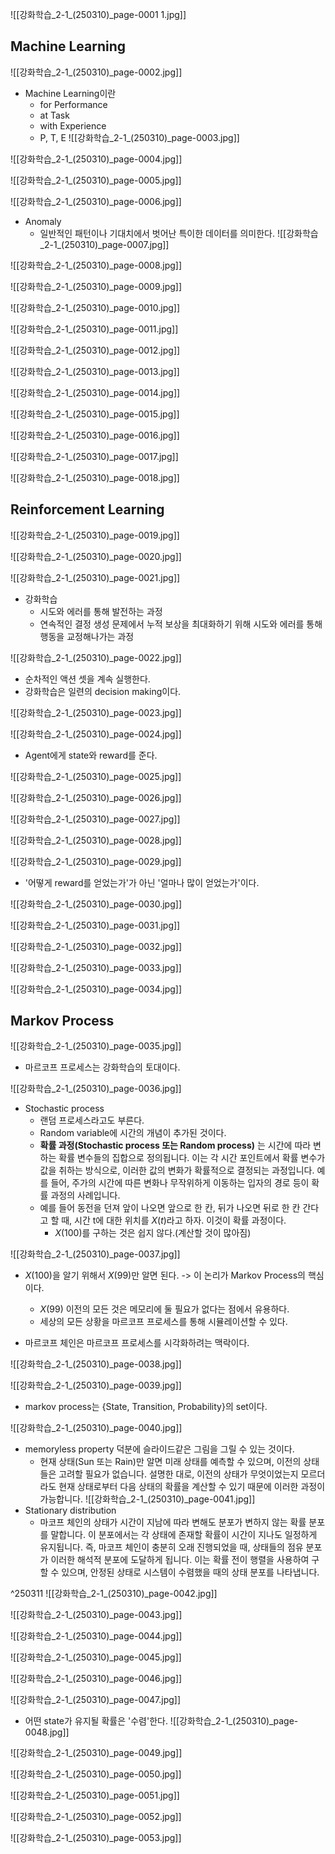 ![[강화학습_2-1_(250310)_page-0001 1.jpg]]

## Machine Learning
![[강화학습_2-1_(250310)_page-0002.jpg]]
- Machine Learning이란 
	- for Performance
	- at Task
	- with Experience
	- P, T, E
![[강화학습_2-1_(250310)_page-0003.jpg]]

![[강화학습_2-1_(250310)_page-0004.jpg]]

![[강화학습_2-1_(250310)_page-0005.jpg]]

![[강화학습_2-1_(250310)_page-0006.jpg]]
- Anomaly
	- 일반적인 패턴이나 기대치에서 벗어난 특이한 데이터를 의미한다.
![[강화학습_2-1_(250310)_page-0007.jpg]]

![[강화학습_2-1_(250310)_page-0008.jpg]]

![[강화학습_2-1_(250310)_page-0009.jpg]]

![[강화학습_2-1_(250310)_page-0010.jpg]]

![[강화학습_2-1_(250310)_page-0011.jpg]]

![[강화학습_2-1_(250310)_page-0012.jpg]]

![[강화학습_2-1_(250310)_page-0013.jpg]]

![[강화학습_2-1_(250310)_page-0014.jpg]]

![[강화학습_2-1_(250310)_page-0015.jpg]]

![[강화학습_2-1_(250310)_page-0016.jpg]]

![[강화학습_2-1_(250310)_page-0017.jpg]]

![[강화학습_2-1_(250310)_page-0018.jpg]]

## Reinforcement Learning
![[강화학습_2-1_(250310)_page-0019.jpg]]

![[강화학습_2-1_(250310)_page-0020.jpg]]

![[강화학습_2-1_(250310)_page-0021.jpg]]
- 강화학습
	- 시도와 에러를 통해 발전하는 과정
	- 연속적인 결정 생성 문제에서 누적 보상을 최대화하기 위해 시도와 에러를 통해 행동을 교정해나가는 과정

![[강화학습_2-1_(250310)_page-0022.jpg]]
- 순차적인 액션 셋을 계속 실행한다.
- 강화학습은 일련의 decision making이다.

![[강화학습_2-1_(250310)_page-0023.jpg]]

![[강화학습_2-1_(250310)_page-0024.jpg]]
- Agent에게 state와 reward를 준다.

![[강화학습_2-1_(250310)_page-0025.jpg]]

![[강화학습_2-1_(250310)_page-0026.jpg]]

![[강화학습_2-1_(250310)_page-0027.jpg]]

![[강화학습_2-1_(250310)_page-0028.jpg]]

![[강화학습_2-1_(250310)_page-0029.jpg]]
- '어떻게 reward를 얻었는가'가 아닌 '얼마나 많이 얻었는가'이다.

![[강화학습_2-1_(250310)_page-0030.jpg]]

![[강화학습_2-1_(250310)_page-0031.jpg]]

![[강화학습_2-1_(250310)_page-0032.jpg]]

![[강화학습_2-1_(250310)_page-0033.jpg]]

![[강화학습_2-1_(250310)_page-0034.jpg]]


## Markov Process
![[강화학습_2-1_(250310)_page-0035.jpg]]
- 마르코프 프로세스는 강화학습의 토대이다.

![[강화학습_2-1_(250310)_page-0036.jpg]]
- Stochastic process
	- 랜덤 프로세스라고도 부른다.
	- Random variable에 시간의 개념이 추가된 것이다.
	- **확률 과정(Stochastic process 또는 Random process)** 는 시간에 따라 변하는 확률 변수들의 집합으로 정의됩니다. 이는 각 시간 포인트에서 확률 변수가 값을 취하는 방식으로, 이러한 값의 변화가 확률적으로 결정되는 과정입니다. 예를 들어, 주가의 시간에 따른 변화나 무작위하게 이동하는 입자의 경로 등이 확률 과정의 사례입니다.
	- 예를 들어 동전을 던져 앞이 나오면 앞으로 한 칸, 뒤가 나오면 뒤로 한 칸 간다고 할 때, 시간 t에 대한 위치를 $X(t)$라고 하자. 이것이 확률 과정이다.
		- $X(100)$를 구하는 것은 쉽지 않다.(계산할 것이 많아짐)

![[강화학습_2-1_(250310)_page-0037.jpg]]
- $X(100)$을 알기 위해서 $X(99)$만 알면 된다. -> 이 논리가 Markov Process의 핵심이다.
	- $X(99)$ 이전의 모든 것은 메모리에 둘 필요가 없다는 점에서 유용하다.
	- 세상의 모든 상황을 마르코프 프로세스를 통해 시뮬레이션할 수 있다.

- 마르코프 체인은 마르코프 프로세스를 시각화하려는 맥락이다.


![[강화학습_2-1_(250310)_page-0038.jpg]]

![[강화학습_2-1_(250310)_page-0039.jpg]]
- markov process는 {State, Transition, Probability}의 set이다.

![[강화학습_2-1_(250310)_page-0040.jpg]]
- memoryless property 덕분에 슬라이드같은 그림을 그릴 수 있는 것이다.
	- 현재 상태(Sun 또는 Rain)만 알면 미래 상태를 예측할 수 있으며, 이전의 상태들은 고려할 필요가 없습니다. 설명한 대로, 이전의 상태가 무엇이었는지 모르더라도 현재 상태로부터 다음 상태의 확률을 계산할 수 있기 때문에 이러한 과정이 가능합니다.
![[강화학습_2-1_(250310)_page-0041.jpg]]
- Stationary distribution
	- 마코프 체인의 상태가 시간이 지남에 따라 변해도 분포가 변하지 않는 확률 분포를 말합니다. 이 분포에서는 각 상태에 존재할 확률이 시간이 지나도 일정하게 유지됩니다. 즉, 마코프 체인이 충분히 오래 진행되었을 때, 상태들의 점유 분포가 이러한 해석적 분포에 도달하게 됩니다. 이는 확률 전이 행렬을 사용하여 구할 수 있으며, 안정된 상태로 시스템이 수렴했을 때의 상태 분포를 나타냅니다.



^250311
![[강화학습_2-1_(250310)_page-0042.jpg]]

![[강화학습_2-1_(250310)_page-0043.jpg]]

![[강화학습_2-1_(250310)_page-0044.jpg]]

![[강화학습_2-1_(250310)_page-0045.jpg]]

![[강화학습_2-1_(250310)_page-0046.jpg]]

![[강화학습_2-1_(250310)_page-0047.jpg]]
- 어떤 state가 유지될 확률은 '수렴'한다.
![[강화학습_2-1_(250310)_page-0048.jpg]]

![[강화학습_2-1_(250310)_page-0049.jpg]]

![[강화학습_2-1_(250310)_page-0050.jpg]]

![[강화학습_2-1_(250310)_page-0051.jpg]]

![[강화학습_2-1_(250310)_page-0052.jpg]]

![[강화학습_2-1_(250310)_page-0053.jpg]]
